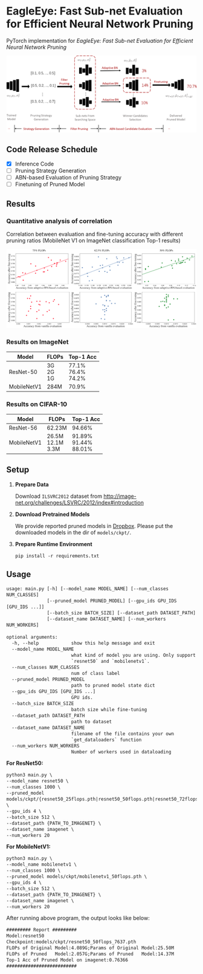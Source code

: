 # EagleEye: Fast Sub-net Evaluation for Efficient Neural Network Pruning

PyTorch implementation for *EagleEye: Fast Sub-net Evaluation for Efficient Neural Network Pruning*

![pipeline](fig/eye.png)

## Code Release Schedule

- [x] Inference Code
- [ ] Pruning Strategy Generation
- [ ] ABN-based Evaluation of Pruning Strategy
- [ ] Finetuning of Pruned Model

## Results

### Quantitative analysis of correlation

Correlation between evaluation and fine-tuning accuracy with different pruning ratios (MobileNet V1 on ImageNet classification Top-1 results)

![corr](fig/cor_fix_flops.png)

### Results on ImageNet

| Model | FLOPs | Top-1 Acc |
| ---   | ----  |  -------  |
| ResNet-50 | 3G<br>2G<br>1G | 77.1%<br>76.4%<br>74.2%|
| MobileNetV1 | 284M | 70.9% |

### Results on CIFAR-10

| Model | FLOPs | Top-1 Acc |
| ---   | ----  |  -----    |
| ResNet-56 | 62.23M | 94.66% |
| MobileNetV1 | 26.5M<br>12.1M<br>3.3M | 91.89% <br> 91.44% <br> 88.01% |
## Setup

1. **Prepare Data**

   Download `ILSVRC2012` dataset from http://image-net.org/challenges/LSVRC/2012/index#introduction

2. **Download Pretrained Models**

   We provide reported pruned models in [Dropbox](<https://www.dropbox.com/sh/im1janxv5p8u5jm/AAA7s6danrqdL42UvteICARra?dl=0>). Please put the downloaded models in the dir of `models/ckpt/`.

3. **Prepare Runtime Environment**

   ```shell
   pip install -r requirements.txt
   ```

## Usage

```shell
usage: main.py [-h] [--model_name MODEL_NAME] [--num_classes NUM_CLASSES]
               [--pruned_model PRUNED_MODEL] [--gpu_ids GPU_IDS [GPU_IDS ...]]
               [--batch_size BATCH_SIZE] [--dataset_path DATASET_PATH]
               [--dataset_name DATASET_NAME] [--num_workers NUM_WORKERS]

optional arguments:
  -h, --help            show this help message and exit
  --model_name MODEL_NAME
                        what kind of model you are using. Only support
                        `resnet50` and `mobilenetv1`.
  --num_classes NUM_CLASSES
                        num of class label
  --pruned_model PRUNED_MODEL
                        path to pruned model state dict
  --gpu_ids GPU_IDS [GPU_IDS ...]
                        GPU ids.
  --batch_size BATCH_SIZE
                        batch size while fine-tuning
  --dataset_path DATASET_PATH
                        path to dataset
  --dataset_name DATASET_NAME
                        filename of the file contains your own
                        `get_dataloaders` function
  --num_workers NUM_WORKERS
                        Number of workers used in dataloading
```



**For ResNet50:**

```shell
python3 main.py \
--model_name resnet50 \
--num_classes 1000 \
--pruned_model models/ckpt/{resnet50_25flops.pth|resnet50_50flops.pth|resnet50_72flops.pth} \
--gpu_ids 4 \
--batch_size 512 \
--dataset_path {PATH_TO_IMAGENET} \
--dataset_name imagenet \
--num_workers 20
```

**For MobileNetV1:**

```shell
python3 main.py \
--model_name mobilenetv1 \
--num_classes 1000 \
--pruned_model models/ckpt/mobilenetv1_50flops.pth \
--gpu_ids 4 \
--batch_size 512 \
--dataset_path {PATH_TO_IMAGENET} \
--dataset_name imagenet \
--num_workers 20
```



After running above program, the output looks like below:

```
######### Report #########                                                                                                                                                  
Model:resnet50
Checkpoint:models/ckpt/resnet50_50flops_7637.pth
FLOPs of Original Model:4.089G;Params of Original Model:25.50M
FLOPs of Pruned   Model:2.057G;Params of Pruned   Model:14.37M
Top-1 Acc of Pruned Model on imagenet:0.76366
##########################
```

